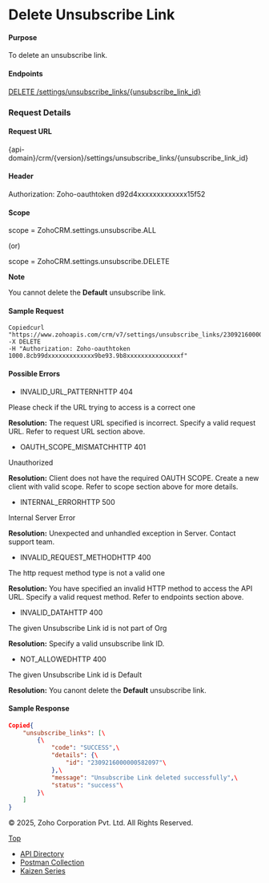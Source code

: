 
# Delete Unsubscribe Link

#### Purpose

To delete an unsubscribe link.

#### Endpoints

[DELETE /settings/unsubscribe\_links/{unsubscribe\_link\_id}](https://www.zoho.com/crm/developer/docs/api/v7/delete-unsubscribe-link.html)

### Request Details

#### Request URL

{api-domain}/crm/{version}/settings/unsubscribe\_links/{unsubscribe\_link\_id}

#### Header

Authorization: Zoho-oauthtoken d92d4xxxxxxxxxxxxx15f52

#### Scope

scope = ZohoCRM.settings.unsubscribe.ALL

(or)

scope = ZohoCRM.settings.unsubscribe.DELETE

**Note**

You cannot delete the **Default** unsubscribe link.

#### Sample Request

``` curl
Copiedcurl "https://www.zohoapis.com/crm/v7/settings/unsubscribe_links/2309216000000582097"
-X DELETE
-H "Authorization: Zoho-oauthtoken 1000.8cb99dxxxxxxxxxxxxx9be93.9b8xxxxxxxxxxxxxxxf"

```

#### Possible Errors

- INVALID\_URL\_PATTERNHTTP 404



Please check if the URL trying to access is a correct one

**Resolution:** The request URL specified is incorrect. Specify a valid request URL. Refer to request URL section above.

- OAUTH\_SCOPE\_MISMATCHHTTP 401



Unauthorized

**Resolution:** Client does not have the required OAUTH SCOPE. Create a new client with valid scope. Refer to scope section above for more details.

- INTERNAL\_ERRORHTTP 500



Internal Server Error

**Resolution:** Unexpected and unhandled exception in Server. Contact support team.

- INVALID\_REQUEST\_METHODHTTP 400



The http request method type is not a valid one

**Resolution:** You have specified an invalid HTTP method to access the API URL. Specify a valid request method. Refer to endpoints section above.

- INVALID\_DATAHTTP 400



The given Unsubscribe Link id is not part of Org

**Resolution:** Specify a valid unsubscribe link ID.

- NOT\_ALLOWEDHTTP 400



The given Unsubscribe Link id is Default

**Resolution:** You canont delete the **Default** unsubscribe link.


#### Sample Response

``` json
Copied{
    "unsubscribe_links": [\
        {\
            "code": "SUCCESS",\
            "details": {\
                "id": "2309216000000582097"\
            },\
            "message": "Unsubscribe Link deleted successfully",\
            "status": "success"\
        }\
    ]
}
```

© 2025, Zoho Corporation Pvt. Ltd. All Rights Reserved.

[Top](https://www.zoho.com/crm/developer/docs/api/v7/delete-unsubscribe-link.html#top)

- [API Directory](https://www.zoho.com/crm/developer/docs/api-directory.html?source_from=qlink_)
- [Postman Collection](https://www.postman.com/zohocrmdevelopers/workspace/zoho-crm-developers/overview?source_from=qlink_)
- [Kaizen Series](https://www.zoho.com/crm/developer/docs/kaizen-series-directory.html?source_from=qlink_)